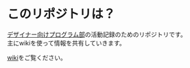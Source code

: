 # このリポジトリは？
[デザイナー向けプログラム部](http://prog4designer.heroku.com/)の活動記録のためのリポジトリです。  
主にwikiを使って情報を共有していきます。

[wiki](https://github.com/prog4designer/meetups/wiki)をご覧ください。